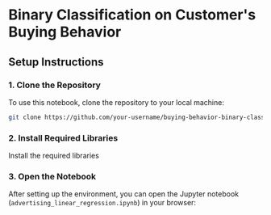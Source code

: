# **Binary Classification on Customer's Buying Behavior**


## **Setup Instructions**

### **1. Clone the Repository**
To use this notebook, clone the repository to your local machine:

```bash
git clone https://github.com/your-username/buying-behavior-binary-classification.git
```

### **2. Install Required Libraries**
Install the required libraries 

### **3. Open the Notebook**
After setting up the environment, you can open the Jupyter notebook (`advertising_linear_regression.ipynb`) in your browser:
